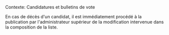 Contexte: Candidatures et bulletins de vote

En cas de décès d'un candidat, il est immédiatement procédé à la publication par l'administrateur supérieur de la modification intervenue dans la composition de la liste.